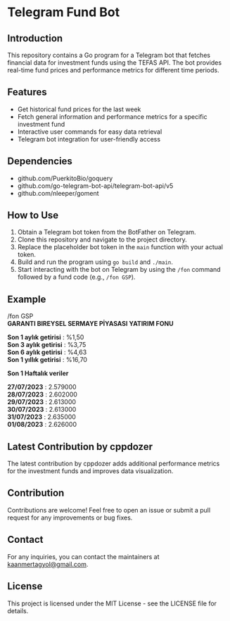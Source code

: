 # Telegram Fund Bot

## Introduction

This repository contains a Go program for a Telegram bot that fetches financial data for investment funds using the TEFAS API. The bot provides real-time fund prices and performance metrics for different time periods.

## Features

- Get historical fund prices for the last week
- Fetch general information and performance metrics for a specific investment fund
- Interactive user commands for easy data retrieval
- Telegram bot integration for user-friendly access

## Dependencies

- github.com/PuerkitoBio/goquery
- github.com/go-telegram-bot-api/telegram-bot-api/v5
- github.com/nleeper/goment

## How to Use

1. Obtain a Telegram bot token from the BotFather on Telegram.
2. Clone this repository and navigate to the project directory.
3. Replace the placeholder bot token in the `main` function with your actual token.
4. Build and run the program using `go build` and `./main`.
5. Start interacting with the bot on Telegram by using the `/fon` command followed by a fund code (e.g., `/fon GSP`).

## Example

/fon GSP <br>
<b>GARANTI BIREYSEL SERMAYE PİYASASI YATIRIM FONU</b>

<b>Son 1 aylık getirisi</b> : %1,50 <br>
<b>Son 3 aylık getirisi</b> : %3,75 <br>
<b>Son 6 aylık getirisi</b> : %4,63 <br>
<b>Son 1 yıllık getirisi</b> : %16,70 <br>

<b>Son 1 Haftalık veriler</b> <br>

<b>27/07/2023</b> : 2.579000 <br>
<b>28/07/2023</b> : 2.602000 <br>
<b>29/07/2023</b> : 2.613000 <br>
<b>30/07/2023</b> : 2.613000 <br>
<b>31/07/2023</b> : 2.635000 <br>
<b>01/08/2023</b> : 2.626000 <br>




## Latest Contribution by cppdozer

The latest contribution by cppdozer adds additional performance metrics for the investment funds and improves data visualization.

## Contribution

Contributions are welcome! Feel free to open an issue or submit a pull request for any improvements or bug fixes.

## Contact

For any inquiries, you can contact the maintainers at kaanmertagyol@gmail.com.

## License

This project is licensed under the MIT License - see the LICENSE file for details.
